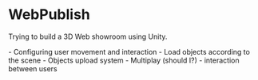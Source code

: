 # WebPublish

Trying to build a 3D Web showroom using Unity.

<Done>
- Configuring user movement and interaction
- Load objects according to the scene

<Todo>
- Objects upload system 
- Multiplay (should I?)
- interaction between users
